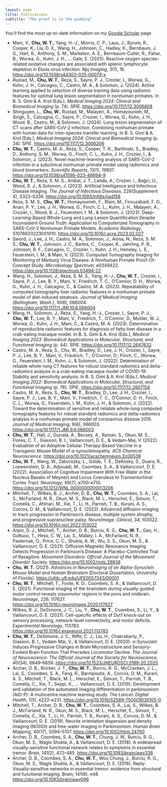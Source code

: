 ```yaml
---
layout: page
title: Publications
subtitle: "The proof is in the pudding"
---
```

You'll find the most up-to-date information on my [Google Scholar](https://scholar.google.com/citations?user=xHsbPqkAAAAJ&hl=en) page

- Mani, V., **Chu, W. T.**, Yang, H.-J., Morris, C. P., Laux, J., Byrum, R., Cooper, K., Liu, D. X., Wang, H., Johnson, C., Hadley, K., Bernbaum, J. G., Hart, R., Anthony, S. M., Marketon, A. E., Bernbaum-Cutler, R., Pahar, B., Worwa, G., Kuhn, J. H., … Gale, E. (2025). Reactive oxygen species-related oxidative changes are associated with splenic lymphocyte depletion in Ebola virus infection. *Npj Imaging*, 3(1), 16. <https://doi.org/10.1038/s44303-025-00079-x>
- Rustad, M., **Chu, W. T.**, Reza, S., Sayre, P. J., Crozier, I., Worwa, G., Kuhn, J. H., Calcagno, C., Castro, M. A., & Solomon, J. (2024). Active learning applied to selection of diverse training data using radiomic features for optimal lung lesion segmentation in nonhuman primates. In B. S. Gimi & A. Krol (Eds.), *Medical Imaging 2024: Clinical and Biomedical Imaging* (p. 74). SPIE. <https://doi.org/10.1117/12.3006808>
- Shinguyen, L., **Chu, W.**, Rustad, M., Malayeri, A., Homayounieh, M., Singh, S., Calcagna, C., Sayre, P., Crozier, I., Worwa, G., Kuhn, J. H., Wood, B., Castro, M., & Solomon, J. (2024). Lung lesion segmentation of CT scans after SARS-CoV-2 infection: Combining nonhuman primate with human data for inter-species transfer learning. In B. S. Gimi & A. Krol (Eds.), *Medical Imaging 2024: Clinical and Biomedical Imaging* (p. 34). SPIE. https://doi.org/10.1117/12.3006206
- **Chu, W. T.**, Castro, M. A., Reza, S., Cooper, T. K., Bartlinski, S., Bradley, D., Anthony, S. M., Worwa, G., Finch, C. L., Kuhn, J. H., Crozier, I., & Solomon, J. (2023). Novel machine-learning analysis of SARS-CoV-2 infection in a subclinical nonhuman primate model using radiomics and blood biomarkers. *Scientific Reports*, 13(1), 19607. https://doi.org/10.1038/s41598-023-46694-9
- **Chu, W. T.**, Reza, S. M. S., Anibal, J. T., Landa, A., Crozier, I., Bağci, U., Wood, B. J., & Solomon, J. (2023). Artificial Intelligence and Infectious Disease Imaging. *The Journal of Infectious Diseases*, 228(Supplement 4), S322–S336. https://doi.org/10.1093/infdis/jiad158
- Reza, S. M. S., **Chu, W. T.**, Homayounieh, F., Blain, M., Firouzabadi, F. D., Anari, P. Y., Lee, J. H., Worwa, G., Finch, C. L., Kuhn, J. H., Malayeri, A., Crozier, I., Wood, B. J., Feuerstein, I. M., & Solomon, J. (2023). Deep-Learning-Based Whole-Lung and Lung-Lesion Quantification Despite Inconsistent Ground Truth: Application to Computerized Tomography in SARS-CoV-2 Nonhuman Primate Models. *Academic Radiology*, S1076633223001010. https://doi.org/10.1016/j.acra.2023.02.027
- Sword, J., Lee, J. H., Castro, M. A., Solomon, J., Aiosa, N., Reza, S. M. S., **Chu, W. T.**, Johnson, J. C., Bartos, C., Cooper, K., Jahrling, P. B., Johnson, R. F., Calcagno, C., Crozier, I., Kuhn, J. H., Hensley, L. E., Feuerstein, I. M., & Mani, V. (2023). Computed Tomography Imaging for Monitoring of Marburg Virus Disease: A Nonhuman Primate Proof-Of-Concept Study. *Microbiology Spectrum*, e0349422. https://doi.org/10.1128/spectrum.03494-22
- Wang, H., Solomon, J., Reza, S. M. S., Yang, H.-J., **Chu, W. T.**, Crozier, I., Sayre, P. J., Lee, B. Y., Mani, V., Friedrich, T. C., O’Connor, D. H., Worwa, G., Kuhn, J. H., Calcagno, C., & Castro, M. A. (2023). Repeatability of computed tomography liver radiomic features in a nonhuman primate model of diet-induced steatosis. *Journal of Medical Imaging (Bellingham, Wash.)*, 10(6), 066004. https://doi.org/10.1117/1.JMI.10.6.066004
- Wang, H., Solomon, J., Reza, S., Yang, H.-J., Crozier, I., Sayre, P. J., **Chu, W. T.**, Lee, B. Y., Mani, V., Friedrich, T., O’Connor, D., Mulder, W. J., Worwa, G., Kuhn, J. H., Mani, C., & Castro, M. A. (2023). Determination of reproducible radiomic features for diagnosis of fatty liver disease in a crab-eating macaque model. In B. S. Gimi & A. Krol (Eds.), *Medical Imaging 2023: Biomedical Applications in Molecular, Structural, and Functional Imaging* (p. 44). SPIE. https://doi.org/10.1117/12.2647632
- Castro, M. A., Reza, S., Chu, W., Bradley, D., Lee, J. H., Crozier, I., Sayre, P. J., Lee, B. Y., Mani, V., Friedrich, T., O’Connor, D., Finch, C., Worwa, G., Feuerstein, I. M., Kuhn, J., & Solomon, J. (2022). Determination of reliable whole-lung CT features for robust standard radiomics and delta-radiomics analysis in a crab-eating macaque model of COVID-19: Stability and sensitivity analysis. In B. S. Gimi & A. Krol (Eds.), *Medical Imaging 2022: Biomedical Applications in Molecular, Structural, and Functional Imaging* (p. 76). SPIE. https://doi.org/10.1117/12.2607154
- Castro, M. A., Reza, S., **Chu, W. T.**, Bradley, D., Lee, J. H., Crozier, I., Sayre, P. J., Lee, B. Y., Mani, V., Friedrich, T. C., O’Connor, D. H., Finch, C. L., Worwa, G., Feuerstein, I. M., Kuhn, J. H., & Solomon, J. (2022). Toward the determination of sensitive and reliable whole-lung computed tomography features for robust standard radiomics and delta-radiomics analysis in a nonhuman primate model of coronavirus disease 2019. *Journal of Medical Imaging*, 9(6), 066003. https://doi.org/10.1117/1.JMI.9.6.066003
- **Chu, W. T.**, Hall, J., Gurrala, A., Becsey, A., Raman, S., Okun, M. S., Flores, C. T., Giasson, B. I., Vaillancourt, D. E., & Vedam-Mai, V. (2022). Evaluation of an Adoptive Cellular Therapy-Based Vaccine in a Transgenic Mouse Model of α-synucleinopathy. *ACS Chemical Neuroscience*. https://doi.org/10.1021/acschemneuro.2c00539
- **Chu, W. T.**, Wang, W., Zaborszky, L., Golde, T. E., DeKosky, S., Duara, R., Loewenstein, D. A., Adjouadi, M., Coombes, S. A., & Vaillancourt, D. E. (2022). Association of Cognitive Impairment With Free Water in the Nucleus Basalis of Meynert and Locus Coeruleus to Transentorhinal Cortex Tract. *Neurology*, 98(7), e700–e710. https://doi.org/10.1212/WNL.0000000000013206
- Mitchell, T., Wilkes, B. J., Archer, D. B., **Chu, W. T.**, Coombes, S. A., Lai, S., McFarland, N. R., Okun, M. S., Black, M. L., Herschel, E., Simuni, T., Comella, C., Afshari, M., Xie, T., Li, H., Parrish, T. B., Kurani, A. S., Corcos, D. M., & Vaillancourt, D. E. (2022). Advanced diffusion imaging to track progression in Parkinson’s disease, multiple system atrophy, and progressive supranuclear palsy. *NeuroImage. Clinical*, 34, 103022. https://doi.org/10.1016/j.nicl.2022.103022
- Arpin, D. J., Mitchell, T., Archer, D. B., Burciu, R. G., **Chu, W. T.**, Gao, H., Guttuso, T., Hess, C. W., Lai, S., Malaty, I. A., McFarland, N. R., Pasternak, O., Price, C. C., Shukla, A. W., Wu, S. S., Okun, M. S., & Vaillancourt, D. E. (2021). Diffusion Magnetic Resonance Imaging Detects Progression in Parkinson’s Disease: A Placebo-Controlled Trial of Rasagiline. *Movement Disorders: Official Journal of the Movement Disorder Society*. https://doi.org/10.1002/mds.28838
- **Chu, W. T.** (2021). *Advances in Neuroimaging of an Alpha-Synuclein Mouse Model and Human Brainstem* [Doctoral Dissertation, University of Florida]. https://ufdc.ufl.edu/UFE0057343/00001
- **Chu, W. T.**, Mitchell, T., Foote, K. D., Coombes, S. A., & Vaillancourt, D. E. (2021). Functional imaging of the brainstem during visually-guided motor control reveals visuomotor regions in the pons and midbrain. *NeuroImage*, 226, 117627. https://doi.org/10.1016/j.neuroimage.2020.117627
- Wilkes, B. J., DeSimone, J. C., Liu, Y., **Chu, W. T.**, Coombes, S., Li, Y., & Vaillancourt, D. E. (2021). Cell-specific effects of Dyt1 knock-out on sensory processing, network-level connectivity, and motor deficits. *Experimental Neurology*, 113783. https://doi.org/10.1016/j.expneurol.2021.113783
- **Chu, W. T.**, DeSimone, J. C., Riffe, C. J., Liu, H., Chakrabarty, P., Giasson, B. I., Vedam-Mai, V., & Vaillancourt, D. E. (2020). α-Synuclein Induces Progressive Changes in Brain Microstructure and Sensory-Evoked Brain Function That Precedes Locomotor Decline. *The Journal of Neuroscience: The Official Journal of the Society for Neuroscience*, 40(34), 6649–6659. https://doi.org/10.1523/JNEUROSCI.0189-20.2020
- Archer, D. B., Bricker, J. T., **Chu, W. T.**, Burciu, R. G., McCracken, J. L., Lai, S., Coombes, S. A., Fang, R., Barmpoutis, A., Corcos, D. M., Kurani, A. S., Mitchell, T., Black, M. L., Herschel, E., Simuni, T., Parrish, T. B., Comella, C., Xie, T., Seppi, K., … Vaillancourt, D. E. (2019). Development and validation of the automated imaging differentiation in parkinsonism (AID-P): A multicentre machine learning study. *The Lancet. Digital Health*, 1(5), e222–e231. https://doi.org/10.1016/S2589-7500(19)30105-0
- Mitchell, T., Archer, D. B., **Chu, W. T.**, Coombes, S. A., Lai, S., Wilkes, B. J., McFarland, N. R., Okun, M. S., Black, M. L., Herschel, E., Simuni, T., Comella, C., Xie, T., Li, H., Parrish, T. B., Kurani, A. S., Corcos, D. M., & Vaillancourt, D. E. (2019). Neurite orientation dispersion and density imaging (NODDI) and free-water imaging in Parkinsonism. *Human Brain Mapping*, 40(17), 5094–5107. https://doi.org/10.1002/hbm.24760
- Archer, D. B., Coombes, S. A., **Chu, W. T.**, Chung, J. W., Burciu, R. G., Okun, M. S., Wagle Shukla, A., & Vaillancourt, D. E. (2018). A widespread visually-sensitive functional network relates to symptoms in essential tremor. *Brain*, 141(2), 472–485. https://doi.org/10.1093/brain/awx338
- Archer, D. B., Coombes, S. A., **Chu, W. T.**, Woo Chung, J., Burciu, R. G., Okun, M. S., Wagle Shukla, A., & Vaillancourt, D. E. (2018). Reply: Visually-sensitive networks in essential tremor: evidence from structural and functional imaging. *Brain*, 141(6), e48. https://doi.org/10.1093/brain/awy096
